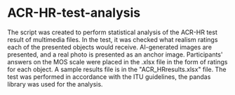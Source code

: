# ACR-HR-test-analysis

The script was created to perform statistical analysis of the ACR-HR test result of multimedia files. In the test, it was checked what realism ratings each of the presented objects would receive. AI-generated images are presented, and a real photo is presented as an anchor image. Participants' answers on the MOS scale were placed in the .xlsx file in the form of ratings for each object. A sample results file is in the "ACR_HRresults.xlsx" file. The test was performed in accordance with the ITU guidelines, the pandas library was used for the analysis.
